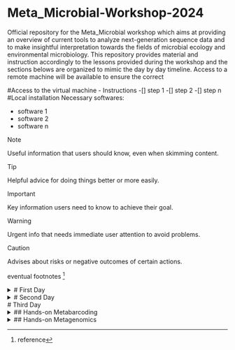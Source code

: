 # Meta_Microbial-Workshop-2024
Official repository for the Meta_Microbial workshop which aims at providing an overview of current tools to analyze next-generation sequence data and to make insightful interpretation towards the fields of microbial ecology and environmental microbiology. 
This repository provides material and instruction accordingly to the lessons provided during the workshop and the sections belows are organized to mimic the day by day timeline.
Access to a remote machine will be available to ensure the correct 

#Access to the virtual machine - Instructions
-[] step 1
-[] step 2
-[] step n
#Local installation 
Necessary softwares:
+ software 1
+ software 2
+ software n

> [!NOTE]
> Useful information that users should know, even when skimming content.

> [!TIP]
> Helpful advice for doing things better or more easily.

> [!IMPORTANT]
> Key information users need to know to achieve their goal.

> [!WARNING]
> Urgent info that needs immediate user attention to avoid problems.

> [!CAUTION]
> Advises about risks or negative outcomes of certain actions.

eventual footnotes [^1]

[^1]: reference
<details>
<summary># First Day</summary>
## Next-generation sequencing technologies and data generation
## Sampling protocols and standardization
## R tools for microbial ecology studies
## Python in microbial ecology studies
## Metabarcoding (amplicon sequencing) analysis workflow
</details>
<details>
<summary># Second Day</summary>
## Exploring Online Resources and Repositories I
## Insights on data visualization and analysis
## Metagenomics (shotgun sequencing) analysis workflow
## Phylogenetic trees from high-throughput sequence data
## Exploring Online Resources and Repositories II
## Alternative statistical and data analyses
</details>
# Third Day
<details>
<summary>## Hands-on Metabarcoding</summary>
## From raw data to community structure insights
</details>
<details>
<summary>## Hands-on Metagenomics</summary>
## From raw data to taxonomic and functional insights 
</details>
